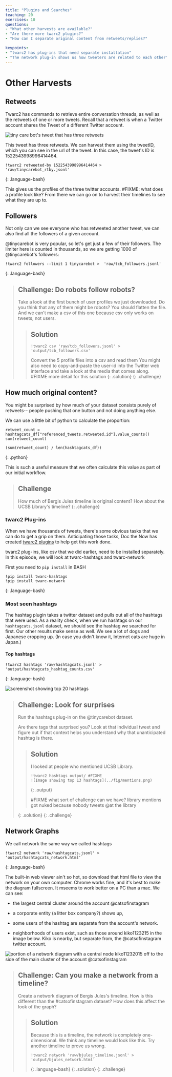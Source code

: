 ```yaml
---
title: "Plugins and Searches"
teaching: 20
exercises: 10
questions:
- "What other harvests are available?"
- "Are there more twarc2 plugins?"
- "How can I separate original content from retweets/replies?"

keypoints:
- "twarc2 has plug-ins that need separate installation"
- "The network plug-in shows us how tweeters are related to each other"
---
```


# Other Harvests
## Retweets

Twarc2 has commands to retrieve entire conversation threads, as well as the
retweets of one or more tweets. Recall that a retweet is when a
Twitter account shares the Tweet of a different Twitter account.

![tiny care bot's tweet that has three retweets](../fig/tcb_tweet.png)

This tweet has three retweets. We can harvest them using the tweetID, 
which you 
can see in the url of the tweet. In this case, the tweet's ID
is 1522543998996414464.

~~~
!twarc2 retweeted-by 1522543998996414464 > 'raw/tinycarebot_rtby.jsonl'
~~~
{: .language-bash}

This gives us the profiles of the three twitter accounts. 
#FIXME: what does a profile look like? 
From there
we can go on to harvest their timelines to see what they are up to.


## Followers
Not only can we see everyone who has retweeted another tweet, we can also
find all the followers of a given account.

@tinycarebot is very popular, so let's get just a few of their followers. The
limiter here is counted in thousands, so we are getting 1000 of
@tinycarebot's followers:

~~~
!twarc2 followers --limit 1 tinycarebot >  'raw/tcb_followers.jsonl'
~~~
{: .language-bash}


> ## Challenge: Do robots follow robots?
> Take a look at the first bunch of user profiles we just downloaded.
> Do you think that any of them might be robots?
> You should flatten the file. And we can't make a csv of this one
> because csv only works on tweets, not users.
>
> > ## Solution
> > ~~~
> > !twarc2 csv 'raw/tcb_followers.jsonl' > 'output/tcb_followers.csv'
> > ~~~
> >
> > Convert the 5 profile files into a csv and read them
> > You might also need to copy-and-paste the user-id
> > into the Twitter web interface and take a look at the media
> > that comes along. #FIXME more detail for this solution
> {: .solution}
{: .challenge}

## How much original content?
You might be surprised by how much of your dataset consists purely of retweets--
people pushing that one button and not doing anything else.

We can use a little bit of python to calculate the proportion:

~~~
retweet_count = hashtagcats_df["referenced_tweets.retweeted.id"].value_counts()
sum(retweet_count)

(sum(retweet_count) / len(hashtagcats_df))
~~~
{: .python}

This is such a useful measure that we often calculate this value as part
of our initial workflow.

> ## Challenge
> How much of Bergis Jules timeline is original content?
> How about the UCSB Library's timeline?
{: .challenge}



### twarc2 Plug-ins
When we have thousands
of tweets, there's some obvious tasks that we can do to get a grip on them.
Anticipating those tasks, Doc the Now has
created [twarc2 plugins](https://twarc-project.readthedocs.io/en/latest/plugins/)
to help get this work done.

twarc2 plug-ins, like csv that we did earlier, need to be installed separately.
In this episode, we will look at twarc-hashtags and twarc-network

First you need to `pip install` in BASH

~~~
!pip install twarc-hashtags
!pip install twarc-network
~~~
{: .language-bash}

### Most seen hashtags
The hashtag plugin takes a twitter dataset and pulls out all of the
hashtags that were used. As a reality check, when we run hashtags on our `hashtagcats.jsonl` 
dataset, we should see the hashtag
we searched for first. Our other results make sense as well. We see a lot of dogs and Japanese
cropping up. (In case you didn't know it, Internet cats are huge in Japan.)

#### Top hashtags
~~~
!twarc2 hashtags 'raw/hashtagcats.jsonl' > 'output/hashtagcats_hashtag_counts.csv'
~~~
{: .language-bash}

![screenshot showing top 20 hashtags](../fig/cat_hashtags.png)


> ## Challenge: Look for surprises
>
> Run the hashtags plug-in on the @tinycarebot dataset.
>
> Are there tags that surprised you?
> Look at that individual tweet and figure out if that context helps you
> understand why that unanticipated hashtag is there.
>
> > ## Solution
> >
> > I looked at people who mentioned UCSB Library.
> >
> > ~~~
> > !twarc2 hashtags output/ #FIXME
> > ![Image showing top 13 hashtags](../fig/mentions.png)
> > ~~~
> > {: .output}
> >
> > #FIXME what sort of challenge can we have?
> > library mentions got nuked because nobody tweets @at the library
> >
> >
> {: .solution}
{: .challenge}


## Network Graphs

We call network the same way we called hashtags

~~~
!twarc2 network 'raw/hashtagcats.jsonl' > 'output/hashtagcats_network.html'
~~~
{: .language-bash}

The built-in web viewer ain't so hot, so download that html file to view the
network on your own computer. Chrome works fine, and it's best to make the diagram
fullscreen. It mseems to work better on a
PC than a mac. We can see: 
- the largest central cluster around the account
@catsofinstagram
- a corporate entity (a litter box company?) shows up,
- some users of the hashtag are separate from the account's network.

- neighborhoods of users exist, such as those around kiko1123215 in the
  image below. Kiko is nearby, but separate from, the
  @catsofinstagram twitter account.

![portion of a network diagram with a central node kiko11232015 off to the
side of the main cluster of the account @catsofinstagram](../fig/cat_network.png)

> ## Challenge: Can you make a network from a timeline?
>
> Create a network diagram of Bergis Jules's timeline. How
> is this different than the #catsofinstagram dataset? How
> does this affect the look of the graph?
>
>
> > ## Solution
> >
> > Because this is a timeline, the network is completely one-dimensional.
> > We think any timeline would look like this. Try another timeline to
> > prove us wrong.
> >
> > ~~~
> > !twarc2 network 'raw/bjules_timeline.jsonl' > 'output/bjules_network.html'
> > ~~~
> > {: .language-bash}
> {: .solution}
{: .challenge}
